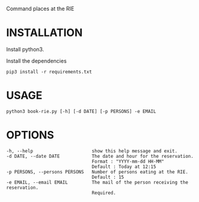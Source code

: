 Command places at the RIE

# INSTALLATION

Install python3.

Install the dependencies

    pip3 install -r requirements.txt

# USAGE

    python3 book-rie.py [-h] [-d DATE] [-p PERSONS] -e EMAIL

# OPTIONS

    -h, --help                      show this help message and exit.
    -d DATE, --date DATE            The date and hour for the reservation.
                                    Format : "YYYY-mm-dd HH-MM"
                                    Default : Today at 12:15
    -p PERSONS, --persons PERSONS   Number of persons eating at the RIE.
                                    Default : 15
    -e EMAIL, --email EMAIL         The mail of the person receiving the reservation.
                                    Required.